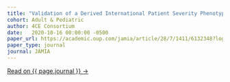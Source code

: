 ```yaml
---
title: "Validation of a Derived International Patient Severity Phenotype to Support COVID-19 Analytics from Electronic Health Record Data"
cohort: Adult & Pediatric
author: 4CE Consortium
date:   2020-10-16 00:00:00 -0500
paper_url: https://academic.oup.com/jamia/article/28/7/1411/6132348?login=true
paper_type: journal
journal: JAMIA
---
```


<a href="{{ page.paper_url }}">Read on {{ page.journal }} &rarr;</a>
